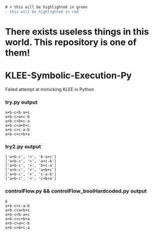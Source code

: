 ```diff
# + this will be highlighted in green
- this will be highlighted in red
```

# There exists useless things in this world. This repository is one of them!

# KLEE-Symbolic-Execution-Py
Failed attempt at mimicking KLEE in Python

### try.py output

```
a+b-c<b-a+c
a+b-c>a+c-b
a+b-c>b+c-a
a+b-c<a+b+c
a+b-c>c-a-b
a+b-c<c+b+a
```

### try2.py output

```
['a+b-c', '<', 'b-a+c']
['a+b-c', '>', 'a+c-b']
['a+b-c', '>', 'b+c-a']
['a+b-c', '<', 'a+b+c']
['a+b-c', '>', 'c-a-b']
['a+b-c', '<', 'c+b+a']
```

### controlFlow.py && controlFlow_boolHardcoded.py output

```
6
a+b-c>c-a-b
a+b-c<a+b+c
a+b-c<b-a+c
a+b-c<c+b+a
a+b-c>a+c-b
a+b-c>b+c-a

```
